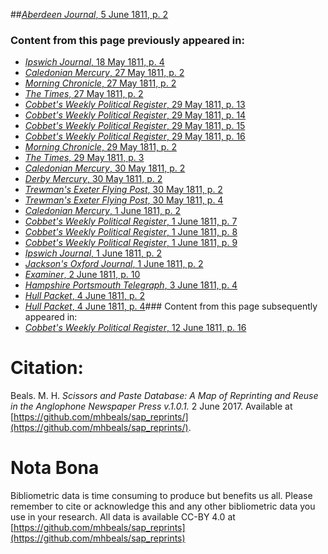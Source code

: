 ##[*Aberdeen Journal*, 5 June 1811, p. 2](https://mhbeals.github.io/sap_html/Aberdeen-Journal/Aberdeen-Journal-5-June-1811-p-2)

### Content from this page previously appeared in:
+ [*Ipswich Journal*, 18 May 1811, p. 4](https://mhbeals.github.io/sap_html/Ipswich-Journal/Ipswich-Journal-18-May-1811-p-4)
+ [*Caledonian Mercury*, 27 May 1811, p. 2](https://mhbeals.github.io/sap_html/Caledonian-Mercury/Caledonian-Mercury-27-May-1811-p-2)
+ [*Morning Chronicle*, 27 May 1811, p. 2](https://mhbeals.github.io/sap_html/Morning-Chronicle/Morning-Chronicle-27-May-1811-p-2)
+ [*The Times*, 27 May 1811, p. 2](https://mhbeals.github.io/sap_html/The-Times/The-Times-27-May-1811-p-2)
+ [*Cobbet's Weekly Political Register*, 29 May 1811, p. 13](https://mhbeals.github.io/sap_html/Cobbet's-Weekly-Political-Register/Cobbet's-Weekly-Political-Register-29-May-1811-p-13)
+ [*Cobbet's Weekly Political Register*, 29 May 1811, p. 14](https://mhbeals.github.io/sap_html/Cobbet's-Weekly-Political-Register/Cobbet's-Weekly-Political-Register-29-May-1811-p-14)
+ [*Cobbet's Weekly Political Register*, 29 May 1811, p. 15](https://mhbeals.github.io/sap_html/Cobbet's-Weekly-Political-Register/Cobbet's-Weekly-Political-Register-29-May-1811-p-15)
+ [*Cobbet's Weekly Political Register*, 29 May 1811, p. 16](https://mhbeals.github.io/sap_html/Cobbet's-Weekly-Political-Register/Cobbet's-Weekly-Political-Register-29-May-1811-p-16)
+ [*Morning Chronicle*, 29 May 1811, p. 2](https://mhbeals.github.io/sap_html/Morning-Chronicle/Morning-Chronicle-29-May-1811-p-2)
+ [*The Times*, 29 May 1811, p. 3](https://mhbeals.github.io/sap_html/The-Times/The-Times-29-May-1811-p-3)
+ [*Caledonian Mercury*, 30 May 1811, p. 2](https://mhbeals.github.io/sap_html/Caledonian-Mercury/Caledonian-Mercury-30-May-1811-p-2)
+ [*Derby Mercury*, 30 May 1811, p. 2](https://mhbeals.github.io/sap_html/Derby-Mercury/Derby-Mercury-30-May-1811-p-2)
+ [*Trewman's Exeter Flying Post*, 30 May 1811, p. 2](https://mhbeals.github.io/sap_html/Trewman's-Exeter-Flying-Post/Trewman's-Exeter-Flying-Post-30-May-1811-p-2)
+ [*Trewman's Exeter Flying Post*, 30 May 1811, p. 4](https://mhbeals.github.io/sap_html/Trewman's-Exeter-Flying-Post/Trewman's-Exeter-Flying-Post-30-May-1811-p-4)
+ [*Caledonian Mercury*, 1 June 1811, p. 2](https://mhbeals.github.io/sap_html/Caledonian-Mercury/Caledonian-Mercury-1-June-1811-p-2)
+ [*Cobbet's Weekly Political Register*, 1 June 1811, p. 7](https://mhbeals.github.io/sap_html/Cobbet's-Weekly-Political-Register/Cobbet's-Weekly-Political-Register-1-June-1811-p-7)
+ [*Cobbet's Weekly Political Register*, 1 June 1811, p. 8](https://mhbeals.github.io/sap_html/Cobbet's-Weekly-Political-Register/Cobbet's-Weekly-Political-Register-1-June-1811-p-8)
+ [*Cobbet's Weekly Political Register*, 1 June 1811, p. 9](https://mhbeals.github.io/sap_html/Cobbet's-Weekly-Political-Register/Cobbet's-Weekly-Political-Register-1-June-1811-p-9)
+ [*Ipswich Journal*, 1 June 1811, p. 2](https://mhbeals.github.io/sap_html/Ipswich-Journal/Ipswich-Journal-1-June-1811-p-2)
+ [*Jackson's Oxford Journal*, 1 June 1811, p. 2](https://mhbeals.github.io/sap_html/Jackson's-Oxford-Journal/Jackson's-Oxford-Journal-1-June-1811-p-2)
+ [*Examiner*, 2 June 1811, p. 10](https://mhbeals.github.io/sap_html/Examiner/Examiner-2-June-1811-p-10)
+ [*Hampshire Portsmouth Telegraph*, 3 June 1811, p. 4](https://mhbeals.github.io/sap_html/Hampshire-Portsmouth-Telegraph/Hampshire-Portsmouth-Telegraph-3-June-1811-p-4)
+ [*Hull Packet*, 4 June 1811, p. 2](https://mhbeals.github.io/sap_html/Hull-Packet/Hull-Packet-4-June-1811-p-2)
+ [*Hull Packet*, 4 June 1811, p. 4](https://mhbeals.github.io/sap_html/Hull-Packet/Hull-Packet-4-June-1811-p-4)### Content from this page subsequently appeared in:
+ [*Cobbet's Weekly Political Register*, 12 June 1811, p. 16](https://mhbeals.github.io/sap_html/Cobbet's-Weekly-Political-Register/Cobbet's-Weekly-Political-Register-12-June-1811-p-16)
                    
# Citation: 

Beals. M. H. *Scissors and Paste Database: A Map of Reprinting and Reuse in the Anglophone Newspaper Press v.1.0.1.* 2 June 2017. Available at [https://github.com/mhbeals/sap_reprints/](https://github.com/mhbeals/sap_reprints/). 
                    
# Nota Bona

Bibliometric data is time consuming to produce but benefits us all. Please remember to cite or acknowledge this and any other bibliometric data you use in your research. All data is available CC-BY 4.0 at [https://github.com/mhbeals/sap_reprints](https://github.com/mhbeals/sap_reprints)